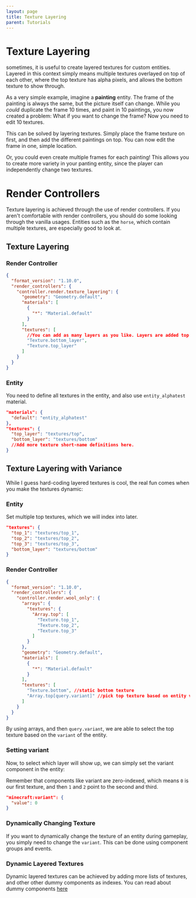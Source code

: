 ```yaml
---
layout: page
title: Texture Layering
parent: Tutorials
---
```


# Texture Layering

sometimes, it is useful to create layered textures for custom entities. Layered in this context simply means multiple textures overlayed on top of each other, where the top texture has alpha pixels, and allows the bottom texture to show through.

As a very simple example, imagine a **painting** entity. The frame of the painting is always the same, but the picture itself can change. While you *could* duplicate the frame 10 times, and paint in 10 paintings, you now created a problem: What if you want to change the frame? Now you need to edit 10 textures.

This can be solved by layering textures. Simply place the frame texture on first, and then add the different paintings on top. You can now edit the frame in one, simple location.

Or, you could even create multiple frames for each painting! This allows you to create more variety in your panting entity, since the player can independently change two textures.

# Render Controllers

Texture layering is achieved through the use of render controllers. If you aren't comfortable with render controllers, you should do some looking through the vanilla usages. Entities such as the `horse`, which contain multiple textures, are especially good to look at.

## Texture Layering

### Render Controller
```json
{
  "format_version": "1.10.0",
  "render_controllers": {
    "controller.render.texture_layering": {
      "geometry": "Geometry.default",
      "materials": [
        {
          "*": "Material.default"
        }
      ],
      "textures": [
        //You can add as many layers as you like. Layers are added top to bottom.
        "Texture.bottom_layer",
        "Texture.top_layer"
      ]
    }
  }
}
```

### Entity

You need to define all textures in the entity, and also use `entity_alphatest` material.
```json
"materials": {
  "default": "entity_alphatest"
},
"textures": {
  "top_layer": "textures/top",
  "bottom_layer": "textures/bottom"
  //Add more texture short-name definitions here.
}
```

## Texture Layering with Variance

While I guess hard-coding layered textures is cool, the real fun comes when you make the textures dynamic:

### Entity

Set multiple top textures, which we will index into later.

```json
"textures": {
  "top_1": "textures/top_1",
  "top_2": "textures/top_2",
  "top_3": "textures/top_3",
  "bottom_layer": "textures/bottom"
}
```

### Render Controller

```json
{
  "format_version": "1.10.0",
  "render_controllers": {
    "controller.render.wool_only": {
      "arrays": {
        "textures": {
          "Array.top": [
            "Texture.top_1",
            "Texture.top_2",
            "Texture.top_3"
          ]
        }
      },
      "geometry": "Geometry.default",
      "materials": [
        {
          "*": "Material.default"
        }
      ],
      "textures": [
        "Texture.bottom", //static bottom texture
        "Array.top[query.variant]" //pick top texture based on entity variant.
      ]
    }
  }
}
```

By using arrays, and then `query.variant`, we are able to select the top texture based on the `variant` of the entity.

### Setting variant

Now, to select which layer will show up, we can simply set the variant component in the entity:

Remember that components like variant are zero-indexed, which means `0` is our first texture, and then `1` and `2` point to the second and third.

```json
"minecraft:variant": {
  "value": 0
}
```

### Dynamically Changing Texture

If you want to dynamically change the texture of an entity during gameplay, you simply need to change the `variant`. This can be done using component groups and events.

### Dynamic Layered Textures

Dynamic layered textures can be achieved by adding more lists of textures, and other other dummy components as indexes. You can read about dummy components [here](/tutorials/dummy-entities.html)
